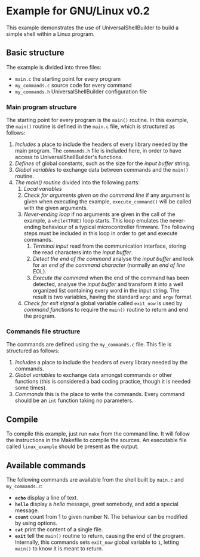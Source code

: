 # Example for GNU/Linux v0.2

This example demonstrates the use of UniversalShellBuilder to build a simple
shell within a Linux program.

## Basic structure
The example is divided into three files:
* `main.c` the starting point for every program
* `my_commands.c` source code for every command
* `my_commands.h` UniversalShellBuilder configuration file

### Main program structure
The starting point for every program is the `main()` routine. In this example, the `main()` routine is defined in the `main.c` file, which is structured as follows:

1. *Includes* a place to include the headers of every library needed by the main program. The `commands.h` file
is included here, in order to have access to UniversalShellBuilder's functions.
2. *Defines* of global constants, such as the size for the *input buffer* string.
3. *Global variables* to exchange data between commands and the `main()` routine.
4. *The main() routine* divided into the following parts:
    1. *Local variables*
    2. *Check for arguments given on the command line* if any argument is given when executing the example, `execute_command()` will be called with the given arguments.
    3. *Never-ending loop* if no arguments are given in the call of the example, a `while(TRUE)` loop starts. This loop emulates the never-ending behaviour of a typical microcontroller firmware. The following steps must be included in this loop in order to get and execute commands.
        1. *Terminal input* read from the communication interface, storing the read characters into the *input buffer*.
        2. *Detect the end of the command* analyse the *input buffer* and look for an *end of the command character* (normally an *end of line* EOL).
        3. *Execute the command* when the end of the command has been detected, analyse the *input buffer* and transform it into a well organized list containing every word in the input string. The result is two variables, having the standard `argc` and `argv` format.
    4. *Check for exit signal* a global variable called `exit_now` is used by *command functions* to require the `main()` routine to return and end the program.


### Commands file structure
The commands are defined using the `my_commands.c` file. This file is structured as follows:

1. *Includes* a place to include the headers of every library needed by the
commands.
2. *Global variables* to exchange data amongst commands or other functions
(this is considered a bad coding practice, though it is needed some times).
3. *Commands* this is the place to write the commands. Every command should be
an `int` function taking no parameters.

## Compile
To compile this example, just run `make` from the command line. It will follow
the instructions in the Makefile to compile the sources. An executable file called
`linux_example` should be present as the output.




## Available commands
The following commands are available from the shell built by `main.c` and `my_commands.c`:

* **`echo`** display a line of text.
* **`hello`** display a *hello* message, greet somebody, and add a special message.
* **`count`** count from 1 to given number N. The behaviour can be modified by using options.
* **`cat`** print the content of a single file.
* **`exit`** tell the `main()` routine to return, causing the end of the program. Internally, this commands sets `exit_now` global variable to `1`, letting `main()` to know it is meant to return.
